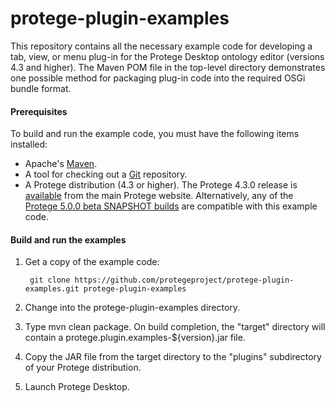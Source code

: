 # protege-plugin-examples

This repository contains all the necessary example code for developing a tab, view, or menu plug-in for the Protege Desktop ontology editor (versions 4.3 and higher).  The Maven POM file in the top-level directory demonstrates one possible method for packaging plug-in code into the required OSGi bundle format.

#### Prerequisites

To build and run the example code, you must have the following items installed:

+ Apache's [Maven](http://maven.apache.org/index.html).
+ A tool for checking out a [Git](http://git-scm.com/) repository.
+ A Protege distribution (4.3 or higher).  The Protege 4.3.0 release is [available](http://protege.stanford.edu/products.php#desktop-protege) from the main Protege website.  Alternatively, any of the [Protege 5.0.0 beta SNAPSHOT builds](http://protege.stanford.edu/download/protege/5.0/snapshots/) are compatible with this example code.

#### Build and run the examples

1. Get a copy of the example code:

        git clone https://github.com/protegeproject/protege-plugin-examples.git protege-plugin-examples
    
2. Change into the protege-plugin-examples directory.

3. Type mvn clean package.  On build completion, the "target" directory will contain a protege.plugin.examples-${version}.jar file.

4. Copy the JAR file from the target directory to the "plugins" subdirectory of your Protege distribution.

5. Launch Protege Desktop.
